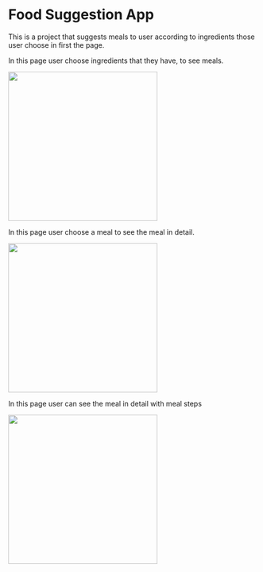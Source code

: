 # Food Suggestion App
This is a project that suggests meals to user according to ingredients those user choose in first the page.
 
In this page user choose ingredients that they have, to see meals.

<img src="https://user-images.githubusercontent.com/93754343/180061015-33b414bc-1ade-4da4-9ef3-e10a982017a5.png" width="300" />

In this page user choose a meal to see the meal in detail.

<img src="https://user-images.githubusercontent.com/93754343/180061024-cb3a0001-a3bd-4e9d-a172-f1ed0e9bab57.png" width="300" />

In this page user can see the meal in detail with meal steps

<img src="https://user-images.githubusercontent.com/93754343/180061029-9a8c57b7-b8a2-4c46-b1a3-087455beb61e.png" width="300" />
